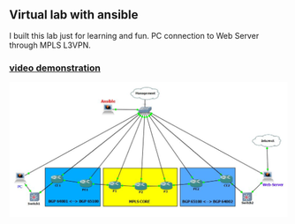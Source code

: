 ######  <h2> Virtual lab with ansible
 
I built this lab just for learning and fun. PC connection to Web Server through MPLS L3VPN.
<h3><a href="https://arturfatkul.github.io/ansible/">video demonstration</a></h3>

<img src="files/l3vpn-ansible.JPG">


